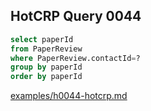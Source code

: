 
## HotCRP Query 0044
```sql
select paperId
from PaperReview
where PaperReview.contactId=?
group by paperId
order by paperId
```
[examples/h0044-hotcrp.md](/examples/h0044-hotcrp.md)